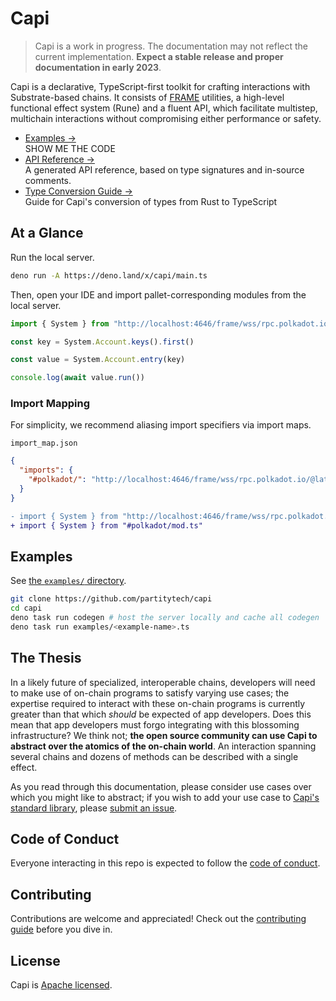 # Capi

> Capi is a work in progress. The documentation may not reflect the current implementation. **Expect a stable release and proper documentation in early 2023**.

Capi is a declarative, TypeScript-first toolkit for crafting interactions with Substrate-based chains. It consists of [FRAME](https://docs.substrate.io/reference/glossary/#frame) utilities, a high-level functional effect system (Rune) and a fluent API, which facilitate multistep, multichain interactions without compromising either performance or safety.

- [Examples &rarr;](./examples)<br />SHOW ME THE CODE
- [API Reference &rarr;](https://deno.land/x/capi/mod.ts)<br />A generated API reference, based on type signatures and in-source comments.
- [Type Conversion Guide &rarr;](./docs/Types.md)<br />Guide for Capi's conversion of types from Rust to TypeScript

## At a Glance

Run the local server.

```sh
deno run -A https://deno.land/x/capi/main.ts
```

Then, open your IDE and import pallet-corresponding modules from the local server.

```ts
import { System } from "http://localhost:4646/frame/wss/rpc.polkadot.io/@latest/mod.ts"

const key = System.Account.keys().first()

const value = System.Account.entry(key)

console.log(await value.run())
```

### Import Mapping

For simplicity, we recommend aliasing import specifiers via import maps.

`import_map.json`

```json
{
  "imports": {
    "#polkadot/": "http://localhost:4646/frame/wss/rpc.polkadot.io/@latest/"
  }
}
```

```diff
- import { System } from "http://localhost:4646/frame/wss/rpc.polkadot.io/@latest/mod.ts"
+ import { System } from "#polkadot/mod.ts"
```

## Examples

See [the `examples/` directory](./examples).

```sh
git clone https://github.com/partitytech/capi
cd capi
deno task run codegen # host the server locally and cache all codegen
deno task run examples/<example-name>.ts
```

## The Thesis

In a likely future of specialized, interoperable chains, developers will need to make use of on-chain programs to satisfy varying use cases; the expertise required to interact with these on-chain programs is currently greater than that which _should_ be expected of app developers. Does this mean that app developers must forgo integrating with this blossoming infrastructure? We think not; **the open source community can use Capi to abstract over the atomics of the on-chain world**. An interaction spanning several chains and dozens of methods can be described with a single effect.

As you read through this documentation, please consider use cases over which you might like to abstract; if you wish to add your use case to [Capi's standard library](effects), please [submit an issue](https://github.com/paritytech/capi/issues/new).

## Code of Conduct

Everyone interacting in this repo is expected to follow the [code of conduct](CODE_OF_CONDUCT.md).

## Contributing

Contributions are welcome and appreciated! Check out the [contributing guide](CONTRIBUTING.md) before you dive in.

## License

Capi is [Apache licensed](LICENSE).
